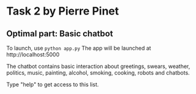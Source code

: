 # Task 2 by Pierre Pinet
## Optimal part: Basic chatbot

To launch, use `python app.py`
The app will be launched at http://localhost:5000

The chatbot contains basic interaction about greetings, swears, weather, politics, music, painting, alcohol, smoking, cooking, robots and chatbots.

Type "help" to get access to this list.

